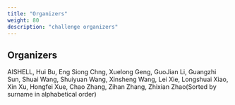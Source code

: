 ```yaml
---
title: "Organizers"
weight: 80
description: "challenge organizers"
---
```



## Organizers

AISHELL, Hui Bu, Eng Siong Chng, Xuelong Geng, GuoJian Li, Guangzhi Sun, Shuai Wang, Shuiyuan Wang, Xinsheng Wang, Lei Xie, Longshuai Xiao, Xin Xu, Hongfei Xue, Chao Zhang, Zihan Zhang, Zhixian Zhao(Sorted by surname in alphabetical order)